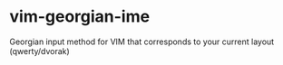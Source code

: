 # vim-georgian-ime
Georgian input method for VIM that corresponds to your current layout (qwerty/dvorak)
